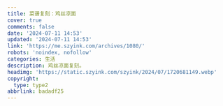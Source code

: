 ```yaml
---
title: 菜谱复刻：鸡丝凉面
cover: true
comments: false
date: '2024-07-11 14:53'
updated: '2024-07-11 14:53'
link: 'https://me.szyink.com/archives/1080/'
robots: 'noindex, nofollow'
categories: 生活
description: 鸡丝凉面复刻。
headimg: 'https://static.szyink.com/szyink/2024/07/1720681149.webp'
copyright:
  type: type2
abbrlink: badadf25
---
```


